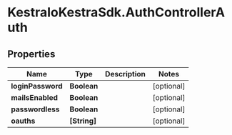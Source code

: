 # KestraIoKestraSdk.AuthControllerAuth

## Properties

Name | Type | Description | Notes
------------ | ------------- | ------------- | -------------
**loginPassword** | **Boolean** |  | [optional] 
**mailsEnabled** | **Boolean** |  | [optional] 
**passwordless** | **Boolean** |  | [optional] 
**oauths** | **[String]** |  | [optional] 



